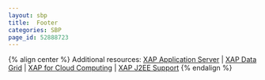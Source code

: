 ```yaml
---
layout: sbp
title:  Footer
categories: SBP
page_id: 52888723
---
```


{% align center %}
Additional resources: [XAP Application Server](http://www.gigaspaces.com/xap) \| [XAP Data Grid](http://www.gigaspaces.com/datagrid) \| [XAP for Cloud Computing](http://www.gigaspaces.com/cloud) \| [XAP J2EE Support](http://www.gigaspaces.com/j2ee)
{% endalign %}
